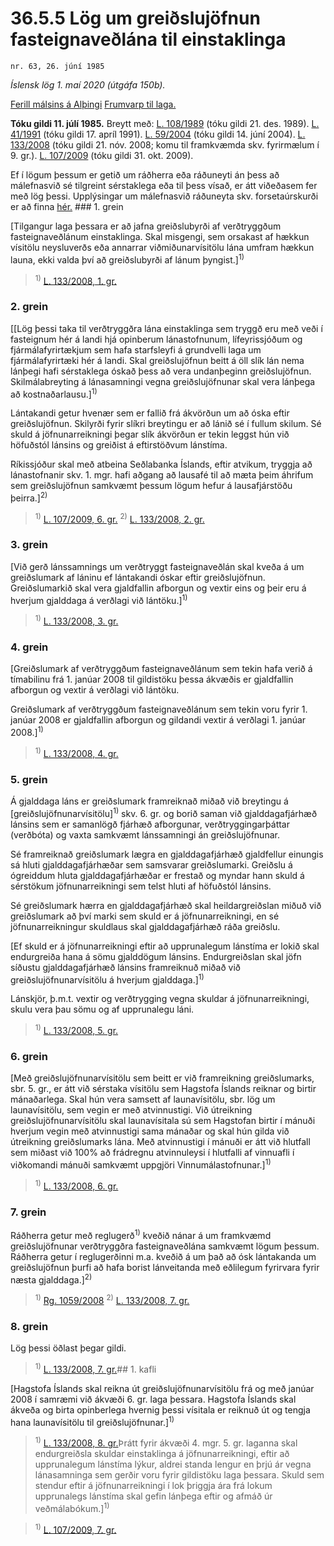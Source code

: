 # 36.5.5 Lög um greiðslujöfnun fasteignaveðlána til einstaklinga

`nr. 63, 26. júní 1985`

_Íslensk lög 1. maí 2020 (útgáfa 150b)._

[Ferill málsins á Alþingi](https://www.althingi.is/thingstorf/thingmalalistar-eftir-thingum/ferill/?ltg=107&mnr=480)
[Frumvarp til laga.](https://www.althingi.is/altext/107/s/pdf/0854.pdf)

**Tóku gildi 11. júlí 1985.**
Breytt með:
[L. 108/1989](https://althingi.is/altext/stjt/1989.108.html) (tóku gildi 21. des. 1989).
[L. 41/1991](https://althingi.is/altext/stjt/1991.041.html) (tóku gildi 17. apríl 1991).
[L. 59/2004](https://althingi.is/altext/stjt/2004.059.html) (tóku gildi 14. júní 2004).
[L. 133/2008](https://althingi.is/altext/stjt/2008.133.html) (tóku gildi 21. nóv. 2008; komu til framkvæmda skv. fyrirmælum í 9. gr.).
[L. 107/2009](https://althingi.is/altext/stjt/2009.107.html) (tóku gildi 31. okt. 2009).

Ef í lögum þessum er getið um ráðherra eða ráðuneyti án þess að málefnasvið sé tilgreint sérstaklega eða til þess vísað, er átt viðeðasem fer með lög þessi. Upplýsingar um málefnasvið ráðuneyta skv. forsetaúrskurði er að finna [hér.](2018119.md) ### 1. grein

[Tilgangur laga þessara er að jafna greiðslubyrði af verðtryggðum fasteignaveðlánum einstaklinga. Skal misgengi, sem orsakast af hækkun vísitölu neysluverðs eða annarrar viðmiðunarvísitölu lána umfram hækkun launa, ekki valda því að greiðslubyrði af lánum þyngist.]<sup>1)</sup> 

> <sup>1)</sup> [L. 133/2008, 1. gr.](https://althingi.is/altext/stjt/2008.133.html)

### 2. grein

[[Lög þessi taka til verðtryggðra lána einstaklinga sem tryggð eru með veði í fasteignum hér á landi hjá opinberum lánastofnunum, lífeyrissjóðum og fjármálafyrirtækjum sem hafa starfsleyfi á grundvelli laga um fjármálafyrirtæki hér á landi. Skal greiðslujöfnun beitt á öll slík lán nema lánþegi hafi sérstaklega óskað þess að vera undanþeginn greiðslujöfnun. Skilmálabreyting á lánasamningi vegna greiðslujöfnunar skal vera lánþega að kostnaðarlausu.]<sup>1)</sup> 

Lántakandi getur hvenær sem er fallið frá ákvörðun um að óska eftir greiðslujöfnun. Skilyrði fyrir slíkri breytingu er að lánið sé í fullum skilum. Sé skuld á jöfnunarreikningi þegar slík ákvörðun er tekin leggst hún við höfuðstól lánsins og greiðist á eftirstöðvum lánstíma.

Ríkissjóður skal með atbeina Seðlabanka Íslands, eftir atvikum, tryggja að lánastofnanir skv. 1. mgr. hafi aðgang að lausafé til að mæta þeim áhrifum sem greiðslujöfnun samkvæmt þessum lögum hefur á lausafjárstöðu þeirra.]<sup>2)</sup> 

> <sup>1)</sup> [L. 107/2009, 6. gr.](https://althingi.is/altext/stjt/2009.107.html) <sup>2)</sup> [L. 133/2008, 2. gr.](https://althingi.is/altext/stjt/2008.133.html)

### 3. grein

[Við gerð lánssamnings um verðtryggt fasteignaveðlán skal kveða á um greiðslumark af láninu ef lántakandi óskar eftir greiðslujöfnun. Greiðslumarkið skal vera gjaldfallin afborgun og vextir eins og þeir eru á hverjum gjalddaga á verðlagi við lántöku.]<sup>1)</sup> 

> <sup>1)</sup> [L. 133/2008, 3. gr.](https://althingi.is/altext/stjt/2008.133.html)

### 4. grein

[Greiðslumark af verðtryggðum fasteignaveðlánum sem tekin hafa verið á tímabilinu frá 1. janúar 2008 til gildistöku þessa ákvæðis er gjaldfallin afborgun og vextir á verðlagi við lántöku.

Greiðslumark af verðtryggðum fasteignaveðlánum sem tekin voru fyrir 1. janúar 2008 er gjaldfallin afborgun og gildandi vextir á verðlagi 1. janúar 2008.]<sup>1)</sup> 

> <sup>1)</sup> [L. 133/2008, 4. gr.](https://althingi.is/altext/stjt/2008.133.html)

### 5. grein

Á gjalddaga láns er greiðslumark framreiknað miðað við breytingu á [greiðslujöfnunarvísitölu]<sup>1)</sup> skv. 6. gr. og borið saman við gjalddagafjárhæð lánsins sem er samanlögð fjárhæð afborgunar, verðtryggingarþáttar (verðbóta) og vaxta samkvæmt lánssamningi án greiðslujöfnunar.

Sé framreiknað greiðslumark lægra en gjalddagafjárhæð gjaldfellur einungis sá hluti gjalddagafjárhæðar sem samsvarar greiðslumarki. Greiðslu á ógreiddum hluta gjalddagafjárhæðar er frestað og myndar hann skuld á sérstökum jöfnunarreikningi sem telst hluti af höfuðstól lánsins.

Sé greiðslumark hærra en gjalddagafjárhæð skal heildargreiðslan miðuð við greiðslumark að því marki sem skuld er á jöfnunarreikningi, en sé jöfnunarreikningur skuldlaus skal gjalddagafjárhæð ráða greiðslu.

[Ef skuld er á jöfnunarreikningi eftir að upprunalegum lánstíma er lokið skal endurgreiða hana á sömu gjalddögum lánsins. Endurgreiðslan skal jöfn síðustu gjalddagafjárhæð lánsins framreiknuð miðað við greiðslujöfnunarvísitölu á hverjum gjalddaga.]<sup>1)</sup> 

Lánskjör, þ.m.t. vextir og verðtrygging vegna skuldar á jöfnunarreikningi, skulu vera þau sömu og af upprunalegu láni.

> <sup>1)</sup> [L. 133/2008, 5. gr.](https://althingi.is/altext/stjt/2008.133.html)

### 6. grein

[Með greiðslujöfnunarvísitölu sem beitt er við framreikning greiðslumarks, sbr. 5. gr., er átt við sérstaka vísitölu sem Hagstofa Íslands reiknar og birtir mánaðarlega. Skal hún vera samsett af launavísitölu, sbr. lög um launavísitölu, sem vegin er með atvinnustigi. Við útreikning greiðslujöfnunarvísitölu skal launavísitala sú sem Hagstofan birtir í mánuði hverjum vegin með atvinnustigi sama mánaðar og skal hún gilda við útreikning greiðslumarks lána. Með atvinnustigi í mánuði er átt við hlutfall sem miðast við 100% að frádregnu atvinnuleysi í hlutfalli af vinnuafli í viðkomandi mánuði samkvæmt uppgjöri Vinnumálastofnunar.]<sup>1)</sup> 

> <sup>1)</sup> [L. 133/2008, 6. gr.](https://althingi.is/altext/stjt/2008.133.html)

### 7. grein

Ráðherra getur með reglugerð<sup>1)</sup> kveðið nánar á um framkvæmd greiðslujöfnunar verðtryggðra fasteignaveðlána samkvæmt lögum þessum. Ráðherra getur í reglugerðinni m.a. kveðið á um það að ósk lántakanda um greiðslujöfnun þurfi að hafa borist lánveitanda með eðlilegum fyrirvara fyrir næsta gjalddaga.]<sup>2)</sup> 

> <sup>1)</sup> [Rg. 1059/2008](https://althingi.ishttps://www.reglugerd.is/reglugerdir/allar/nr/1059-2008) <sup>2)</sup> [L. 133/2008, 7. gr.](https://althingi.is/altext/stjt/2008.133.html)

### 8. grein

Lög þessi öðlast þegar gildi.

> <sup>1)</sup> [L. 133/2008, 7. gr.](https://althingi.is/altext/stjt/2008.133.html)## 1. kafli

[Hagstofa Íslands skal reikna út greiðslujöfnunarvísitölu frá og með janúar 2008 í samræmi við ákvæði 6. gr. laga þessara. Hagstofa Íslands skal ákveða og birta opinberlega hvernig þessi vísitala er reiknuð út og tengja hana launavísitölu til greiðslujöfnunar.]<sup>1)</sup> 

> <sup>1)</sup> [L. 133/2008, 8. gr.](https://althingi.is/altext/stjt/2008.133.html)Þrátt fyrir ákvæði 4. mgr. 5. gr. laganna skal endurgreiðsla skuldar einstaklinga á jöfnunarreikningi, eftir að upprunalegum lánstíma lýkur, aldrei standa lengur en þrjú ár vegna lánasamninga sem gerðir voru fyrir gildistöku laga þessara. Skuld sem stendur eftir á jöfnunarreikningi í lok þriggja ára frá lokum upprunalegs lánstíma skal gefin lánþega eftir og afmáð úr veðmálabókum.]<sup>1)</sup> 

> <sup>1)</sup> [L. 107/2009, 7. gr.](https://althingi.is/altext/stjt/2009.107.html)
